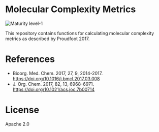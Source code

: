 # Molecular Complexity Metrics

![Maturity level-1](https://img.shields.io/badge/Maturity%20Level-ML--1-yellow)

This repository contains functions for calculating molecular complexity metrics as described by Proudfoot 2017.

# References

- Bioorg. Med. Chem. 2017, 27, 9, 2014-2017. https://doi.org/10.1016/j.bmcl.2017.03.008
- J. Org. Chem. 2017, 82, 13, 6968–6971. https://doi.org/10.1021/acs.joc.7b00714

# License

Apache 2.0

